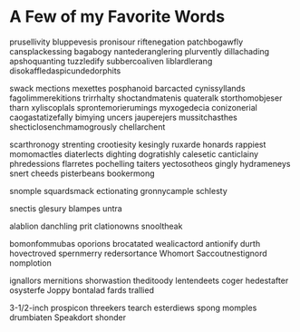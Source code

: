 # A Few of my Favorite Words

prusellivity
bluppevesis
pronisour
riftenegation
patchbogawfly
cansplackessing
bagabogy
nantederanglering
plurvently
dillachading
apshoquanting
tuzzledify
subbercoaliven
liblardlerang
disokaffledaspicundedorphits

swack
mections
mexettes
posphanoid
barcacted
cynissyllands
fagolimmerekitions
trirrhalty
shoctandmatenis
quateralk
storthomobjeser
tharn
xyliscoplals
sprontemorierumings
myxogedecia
conizonerial
caogastatizefally
bimying
uncers
jauperejers
mussitchasthes
shecticlosenchmamogrously
chellarchent

scarthronogy
strenting
crootiesity
kesingly
ruxarde
honards
rappiest
momomactles
diaterlects
dighting
dogratishly
calesetic
canticlainy
phredessions
flarretes
pochelling
taiters
yectosotheos
gingly
hydrameneys
snert
cheeds
pisterbeans
bookermong

snomple
squardsmack
ectionating
gronnycample
schlesty

snectis
glesury
blampes
untra

alablion
danchling
prit
clationowns
snooltheak

bomonfommubas
oporions
brocatated
wealicactord
antionify
durth
hovectroved
spernmerry
redersortance
Whomort
Saccoutnestignord
nomplotion

ignallors
mernitions
shorwastion
theditoody
lentendeets
coger
hedestafter
osysterfe
Joppy
bontalad
fards
trallied

3-1/2-inch
prospicon
threekers
tearch
esterdiews
spong
momples
drumbiaten
Speakdort
shonder
